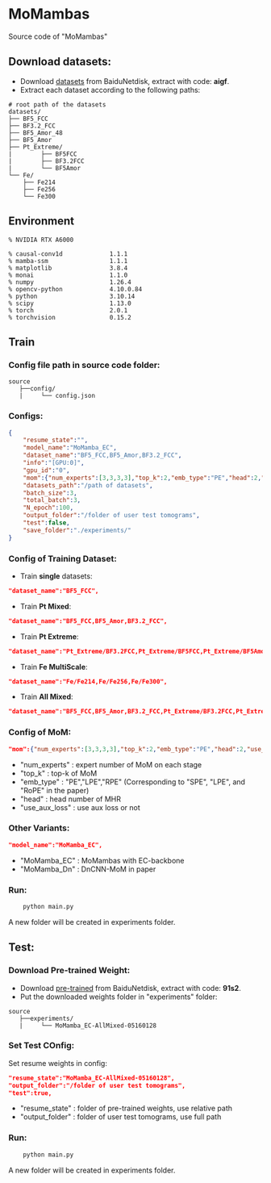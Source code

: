 # MoMambas
Source code of "MoMambas"

## Download datasets:
* Download [datasets](https://pan.baidu.com/s/1S3-8fCwoMeaRs0u4tCPYFg) from BaiduNetdisk, extract with code: **aigf**.
* Extract each dataset according to the following paths:
```shell
# root path of the datasets 
datasets/
├── BF5_FCC 
├── BF3.2_FCC
├── BF5_Amor_48
├── BF5_Amor
├── Pt_Extreme/
|        ├── BF5FCC 
|        ├── BF3.2FCC
|        └── BF5Amor
└── Fe/
    ├── Fe214
    ├── Fe256
    └── Fe300
```

## Environment
```shell
% NVIDIA RTX A6000

% causal-conv1d             1.1.1                    
% mamba-ssm                 1.1.1                    
% matplotlib                3.8.4                    
% monai                     1.1.0                    
% numpy                     1.26.4                   
% opencv-python             4.10.0.84                
% python                    3.10.14              
% scipy                     1.13.0                   
% torch                     2.0.1                    
% torchvision               0.15.2 
```

## Train

### Config file path in source code folder:
```shell
source
   ├──config/
   |     └── config.json
```
### Configs:
```json
{
    "resume_state":"",
    "model_name":"MoMamba_EC", 
    "dataset_name":"BF5_FCC,BF5_Amor,BF3.2_FCC",
    "info":"[GPU:0]",
    "gpu_id":"0",
    "mom":{"num_experts":[3,3,3,3],"top_k":2,"emb_type":"PE","head":2,"use_aux_loss":false},
    "datasets_path":"/path of datasets",
    "batch_size":3,
    "total_batch":3,
    "N_epoch":100, 
    "output_folder":"/folder of user test tomograms",
    "test":false,
    "save_folder":"./experiments/"
}
```
### Config of Training Dataset:
* Train **single** datasets:
```json
"dataset_name":"BF5_FCC",
```
* Train **Pt Mixed**:
```json
"dataset_name":"BF5_FCC,BF5_Amor,BF3.2_FCC",
```
* Train **Pt Extreme**:
```json
"dataset_name":"Pt_Extreme/BF3.2FCC,Pt_Extreme/BF5FCC,Pt_Extreme/BF5Amor",
```
* Train **Fe MultiScale**:
```json
"dataset_name":"Fe/Fe214,Fe/Fe256,Fe/Fe300",
```
* Train **All Mixed**:
```json
"dataset_name":"BF5_FCC,BF5_Amor,BF3.2_FCC,Pt_Extreme/BF3.2FCC,Pt_Extreme/BF5FCC,Pt_Extreme/BF5Amor,Fe/Fe214,Fe/Fe256,Fe/Fe300",
```
### Config of MoM:
```json
"mom":{"num_experts":[3,3,3,3],"top_k":2,"emb_type":"PE","head":2,"use_aux_loss":false},
```
* "num_experts" : expert number of MoM on each stage
* "top_k" : top-k of MoM
* "emb_type" : "PE","LPE","RPE" (Corresponding to "SPE", "LPE", and "RoPE" in the paper) 
* "head" : head number of MHR
* "use_aux_loss" : use aux loss or not
### Other Variants:
```json
"model_name":"MoMamba_EC",
```
* "MoMamba_EC" : MoMambas with EC-backbone
* "MoMamba_Dn" : DnCNN-MoM in paper
### Run:
```python
    python main.py
```
A new folder will be created in experiments folder. 

## Test:

### Download Pre-trained Weight:
* Download [pre-trained](https://pan.baidu.com/s/1gYVsiJb7pCVjpWQOgw6wdA) from BaiduNetdisk, extract with code: **91s2**.
* Put the downloaded weights folder in "experiments" folder:
```shell
source
   ├──experiments/
   |     └── MoMamba_EC-AllMixed-05160128
```
### Set Test COnfig:
Set resume weights in config:
```json
"resume_state":"MoMamba_EC-AllMixed-05160128",
"output_folder":"/folder of user test tomograms",
"test":true,
```
* "resume_state" : folder of pre-trained weights, use relative path
* "output_folder" : folder of user test tomograms, use full path
### Run:
```python
    python main.py
```
A new folder will be created in experiments folder. 
